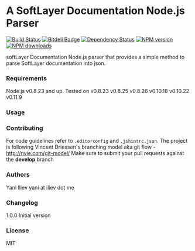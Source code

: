 # A SoftLayer Documentation Node.js Parser

[![Build Status](https://travis-ci.org/yani-/softlayer-documentation-nodejs-parser.png)](https://travis-ci.org/yani-/softlayer-documentation-nodejs-parser)
[![Bitdeli Badge](https://d2weczhvl823v0.cloudfront.net/yani-/softlayer-documentation-nodejs-parser/trend.png)](https://bitdeli.com/free "Bitdeli Badge")
[![Dependency Status](https://gemnasium.com/yani-/softlayer-documentation-nodejs-parser.png)](https://gemnasium.com/yani-/softlayer-documentation-nodejs-parser)
[![NPM version](https://badge.fury.io/js/softlayer-documentation-nodejs-parser.png)](http://badge.fury.io/js/softlayer-documentation-nodejs-parser)
[![NPM downloads](https://nodei.co/npm-dl/softlayer-documentation-nodejs-parser.png?months=1)](https://nodei.co/npm-dl/softlayer-documentation-nodejs-parser.png?months=1)

softLayer Documentation Node.js parser that provides a simple method to parse SoftLayer documentation into json.

### Requirements
Node.js v0.8.23 and up. Tested on v0.8.23 v0.8.25 v0.8.26 v0.10.18 v0.10.22 v0.11.9

### Usage

### Contributing
For code guidelines refer to `.editorconfig` and `.jshintrc.json`.
The project is following Vincent Driessen's branching model aka git flow - http://nvie.com/git-model/
Make sure to submit your pull requests against the **develop** branch

### Authors
Yani Iliev yani at iliev dot me

### Changelog
1.0.0 Initial version

### License
MIT
